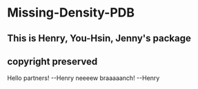 # Missing-Density-PDB
## This is Henry, You-Hsin, Jenny's package
## copyright preserved

Hello partners! --Henry
neeeew braaaaanch! --Henry
